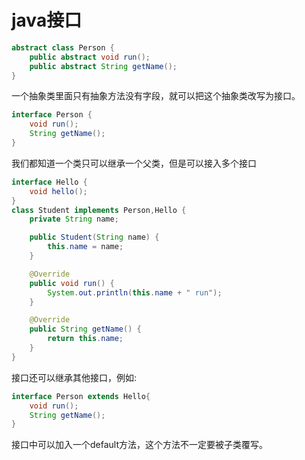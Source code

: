 # java接口
```java
abstract class Person {
    public abstract void run();
    public abstract String getName();
}
```
一个抽象类里面只有抽象方法没有字段，就可以把这个抽象类改写为接口。
```java
interface Person {
    void run();
    String getName();
}
```
我们都知道一个类只可以继承一个父类，但是可以接入多个接口
```java
interface Hello {
    void hello();
}
class Student implements Person,Hello {
    private String name;

    public Student(String name) {
        this.name = name;
    }

    @Override
    public void run() {
        System.out.println(this.name + " run");
    }

    @Override
    public String getName() {
        return this.name;
    }
}
```
接口还可以继承其他接口，例如:
```java
interface Person extends Hello{
    void run();
    String getName();
}
```
接口中可以加入一个default方法，这个方法不一定要被子类覆写。